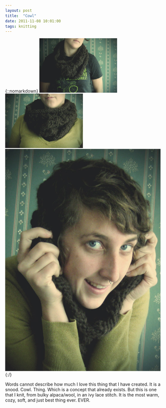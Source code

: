 ```yaml
---
layout: post
title:  "Cowl"
date: 2011-11-08 10:01:00
tags: knitting
---
```

{::nomarkdown}
<img src="/uploads/2011/11/cowl01.jpg">
<img src="/uploads/2011/11/cowl02.jpg">
<img src="/uploads/2011/11/cowl03.jpg">
{:/}

Words cannot describe how much I love this thing that I have created. It is a snood. Cowl. Thing. Which is a concept that already exists. But this is one that I knit, from bulky alpaca/wool, in an ivy lace stitch. It is the most warm, cozy, soft, and just best thing ever. EVER.
